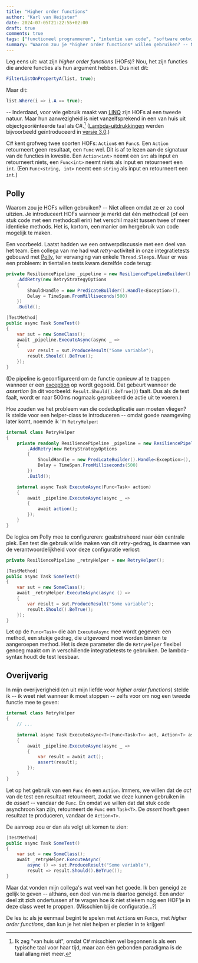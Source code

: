 ```yaml
---
title: "Higher order functions"
author: "Karl van Heijster"
date: 2024-07-05T21:22:55+02:00
draft: true
comments: true
tags: ["functioneel programmeren", "intentie van code", "software ontwikkelen", "testen"]
summary: "Waarom zou je *higher order functions* willen gebruiken? -- Niet alleen omdat ze er zo cool uitzien. Je introduceert HOFs wanneer je merkt dat één methodcall (of een stuk code met een methodcall erin) het verschil maakt tussen twee of meer identieke methods. Het is, kortom, een manier om hergebruik van code mogelijk te maken."
---
```


Leg eens uit: wat zijn *higher order functions* (HOFs)? Nou, het zijn functies die andere functies als hun argument hebben. Dus niet dit:


```cs
FilterListOnPropertyA(list, true);
```


Maar dit:


```cs
list.Where(i => i.A == true);
```


-- Inderdaad, voor wie gebruik maakt van [LINQ](https://learn.microsoft.com/en-us/dotnet/csharp/linq/ "'Language Integrated Query (LINQ)', Microsoft documentatie") zijn HOFs al een tweede natuur. Maar hun aanwezigheid is niet vanzelfsprekend in een van huis uit objectgeoriënteerde taal als C#.[^1] ([Lambda-uitdrukkingen](https://learn.microsoft.com/en-us/dotnet/csharp/language-reference/operators/lambda-expressions "'Lambda expressions and anonymous functions', Microsoft documentatie") werden bijvoorbeeld geïntroduceerd in [versie 3.0](https://en.wikipedia.org/wiki/C_Sharp_3.0 "'C Sharp 3.0', Wikipedia").)


C# kent grofweg twee soorten HOFs: `Action`s en `Func`s. Een `Action` retourneert geen resultaat, een `Func` wel. Dit is af te lezen aan de signatuur van de functies in kwestie. Een `Action<int>` neemt een `int` als input en retourneert niets, een `Func<int>` neemt niets als input en retourneert een `int`. (Een `Func<string, int>` neemt een `string` als input en retourneert een `int`.)


## Polly


Waarom zou je HOFs willen gebruiken? -- Niet alleen omdat ze er zo cool uitzien. Je introduceert HOFs wanneer je merkt dat één methodcall (of een stuk code met een methodcall erin) het verschil maakt tussen twee of meer identieke methods. Het is, kortom, een manier om hergebruik van code mogelijk te maken.


Een voorbeeld. Laatst hadden we een ontwerpdiscussie met een deel van het team. Een collega van me had wat *retry*-activiteit in onze integratietests gebouwd met [Polly](https://www.thepollyproject.org/), ter vervanging van enkele `Thread.Sleep`s. Maar er was een probleem: in tientallen tests kwam dezelfde code terug:


```cs
private ResiliencePipeline _pipeline = new ResiliencePipelineBuilder()
    .AddRetry(new RetryStrategyOptions 
    { 
        ShouldHandle = new PredicateBuilder().Handle<Exception>(), 
        Delay = TimeSpan.FromMilliseconds(500) 
    })
    .Build();

[TestMethod]
public async Task SomeTest()
{
    var sut = new SomeClass();
    await _pipeline.ExecuteAsync(async _ =>
    {
        var result = sut.ProduceResult("Some variable");
        result.Should().BeTrue();
    });
}
```


(De pipeline is geconfigureerd om de functie opnieuw af te trappen wanneer er een [exception](https://learn.microsoft.com/en-us/dotnet/csharp/fundamentals/exceptions/ "'Exceptions and Exception Handling', Microsoft documentatie") op wordt gegooid. Dat gebeurt wanneer de *assertion* (in dit voorbeeld: `Result.Should().BeTrue()`) faalt. Dus als de test faalt, wordt er naar 500ms nogmaals geprobeerd de actie uit te voeren.)


Hoe zouden we het probleem van die codeduplicatie aan moeten vliegen? Ik stelde voor een helper-class te introduceren -- omdat goede naamgeving later komt, noemde ik 'm `RetryHelper`:


```cs
internal class RetryHelper
{
    private readonly ResiliencePipeline _pipeline = new ResiliencePipelineBuilder()
        .AddRetry(new RetryStrategyOptions
        {
            ShouldHandle = new PredicateBuilder().Handle<Exception>(),
            Delay = TimeSpan.FromMilliseconds(500)
        })
        .Build();

    internal async Task ExecuteAsync(Func<Task> action)
    {
        await _pipeline.ExecuteAsync(async _ =>
        {
            await action();
        });
    }
}
```


De logica om Polly mee te configureren: geabstraheerd naar één centrale plek. Een test die gebruik wilde maken van dit *retry*-gedrag, is daarmee van de verantwoordelijkheid voor deze configuratie verlost:


```cs
private ResiliencePipeline _retryHelper = new RetryHelper();

[TestMethod]
public async Task SomeTest()
{
    var sut = new SomeClass();
    await _retryHelper.ExecuteAsync(async () =>
    {
        var result = sut.ProduceResult("Some variable");
        result.Should().BeTrue();
    });
}
```


Let op de `Func<Task>` die aan `ExecuteAsync` mee wordt gegeven: een method, een stukje gedrag, die uitgevoerd moet worden binnen te aangeroepen method. Het is deze parameter die de `RetryHelper` flexibel genoeg maakt om in verschillende integratietests te gebruiken. De lambda-syntax houdt de test leesbaar.


## Overijverig


In mijn overijverigheid (en uit mijn liefde voor *higher order functions*) stelde ik -- ik weet niet wanneer ik moet stoppen -- zelfs voor om nog een tweede functie mee te geven:


```cs
internal class RetryHelper
{
    // ...

    internal async Task ExecuteAsync<T>(Func<Task<T>> act, Action<T> assert)
    {
        await _pipeline.ExecuteAsync(async _ =>
        {
            var result = await act();
            assert(result);
        });
    }
}
```


Let op het gebruik van een `Func` én een `Action`. Immers, we willen dat de *act* van de test een resultaat retourneert, zodat we deze kunnen gebruiken in de *assert* -- vandaar de `Func`. En omdat we willen dat dat stuk code asynchroon kan zijn, retourneert de `Func` een `Task<T>`. De *assert* hoeft geen resultaat te produceren, vandaar de `Action<T>`.


De aanroep zou er dan als volgt uit komen te zien:


```cs
[TestMethod]
public async Task SomeTest()
{
    var sut = new SomeClass();
    await _retryHelper.ExecuteAsync(
        async () => sut.ProduceResult("Some variable"),
        result => result.Should().BeTrue());
}
```


Maar dat vonden mijn collega's wat veel van het goede. Ik ben geneigd ze gelijk te geven -- althans, een deel van me is daartoe geneigd. Een ander deel zit zich ondertussen af te vragen hoe ik niet stiekem nóg een HOF'je in deze class weet te proppen. (Misschien bij de configuratie...?)


De les is: als je eenmaal begint te spelen met `Action`s en `Func`s, met *higher order functions*, dan kun je het niet helpen er plezier in te krijgen!


[^1]: Ik zeg "van huis uit", omdat C# misschien wel begonnen is als een typische taal voor haar tijd, maar aan één gebonden paradigma is de taal allang niet meer.
